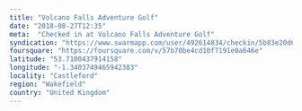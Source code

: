 ```yaml
---
title: "Volcano Falls Adventure Golf"
date: "2018-08-27T12:35"
meta:  "Checked in at Volcano Falls Adventure Golf"
syndication: "https://www.swarmapp.com/user/492614834/checkin/5b83e20d6fd62600391fc0b5"
foursquare: "https://foursquare.com/v/57b70be4cd10f7191e0a646e"
latitude: "53.7100437914158"
longitude: "-1.3403749465942383"
locality: "Castleford"
region: "Wakefield"
country: "United Kingdom"
---
```


